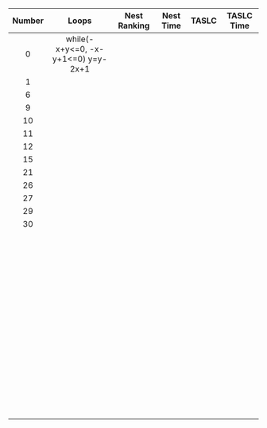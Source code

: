 | Number |               Loops                | Nest Ranking | Nest Time | TASLC | TASLC Time |
| :----: | :--------------------------------: | :----------: | :-------: | :---: | :--------: |
|   0    | while(-x+y<=0, -x-y+1<=0) y=y-2x+1 |              |           |       |            |
|   1    |                                    |              |           |       |            |
|   6    |                                    |              |           |       |            |
|   9    |                                    |              |           |       |            |
|   10   |                                    |              |           |       |            |
|   11   |                                    |              |           |       |            |
|   12   |                                    |              |           |       |            |
|   15   |                                    |              |           |       |            |
|   21   |                                    |              |           |       |            |
|   26   |                                    |              |           |       |            |
|   27   |                                    |              |           |       |            |
|   29   |                                    |              |           |       |            |
|   30   |                                    |              |           |       |            |
|        |                                    |              |           |       |            |
|        |                                    |              |           |       |            |
|        |                                    |              |           |       |            |
|        |                                    |              |           |       |            |
|        |                                    |              |           |       |            |
|        |                                    |              |           |       |            |
|        |                                    |              |           |       |            |
|        |                                    |              |           |       |            |
|        |                                    |              |           |       |            |
|        |                                    |              |           |       |            |
|        |                                    |              |           |       |            |
|        |                                    |              |           |       |            |
|        |                                    |              |           |       |            |
|        |                                    |              |           |       |            |
|        |                                    |              |           |       |            |
|        |                                    |              |           |       |            |
|        |                                    |              |           |       |            |
|        |                                    |              |           |       |            |
|        |                                    |              |           |       |            |
|        |                                    |              |           |       |            |
|        |                                    |              |           |       |            |
|        |                                    |              |           |       |            |
|        |                                    |              |           |       |            |
|        |                                    |              |           |       |            |
|        |                                    |              |           |       |            |
|        |                                    |              |           |       |            |
|        |                                    |              |           |       |            |
|        |                                    |              |           |       |            |
|        |                                    |              |           |       |            |
|        |                                    |              |           |       |            |
|        |                                    |              |           |       |            |
|        |                                    |              |           |       |            |
|        |                                    |              |           |       |            |
|        |                                    |              |           |       |            |
|        |                                    |              |           |       |            |
|        |                                    |              |           |       |            |
|        |                                    |              |           |       |            |
|        |                                    |              |           |       |            |
|        |                                    |              |           |       |            |
|        |                                    |              |           |       |            |
|        |                                    |              |           |       |            |
|        |                                    |              |           |       |            |
|        |                                    |              |           |       |            |
|        |                                    |              |           |       |            |
|        |                                    |              |           |       |            |
|        |                                    |              |           |       |            |
|        |                                    |              |           |       |            |
|        |                                    |              |           |       |            |
|        |                                    |              |           |       |            |
|        |                                    |              |           |       |            |
|        |                                    |              |           |       |            |
|        |                                    |              |           |       |            |
|        |                                    |              |           |       |            |
|        |                                    |              |           |       |            |
|        |                                    |              |           |       |            |
|        |                                    |              |           |       |            |
|        |                                    |              |           |       |            |
|        |                                    |              |           |       |            |
|        |                                    |              |           |       |            |
|        |                                    |              |           |       |            |
|        |                                    |              |           |       |            |
|        |                                    |              |           |       |            |
|        |                                    |              |           |       |            |

